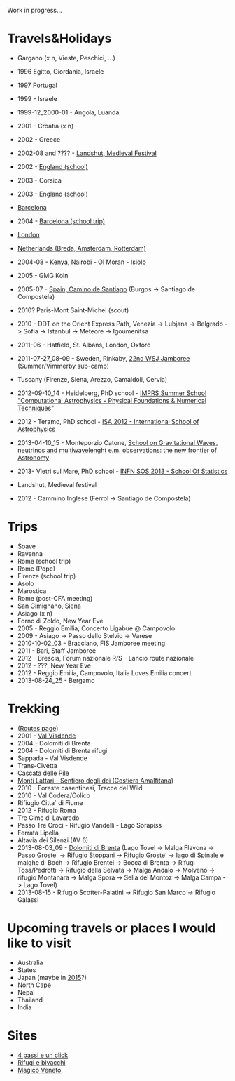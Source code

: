 <!-- 
.. link: 
.. description: 
.. tags: personal
.. date: 2013/08/14 17:32:09
.. title: Travels
.. slug: travels
-->

Work in progress...

# Travels&Holidays

* Gargano (x n, Vieste, Peschici, ...)
* 1996 Egitto, Giordania, Israele
* 1997 Portugal
* 1999 - Israele
* 1999-12_2000-01 - Angola, Luanda
* 2001 - Croatia (x n)
* 2002 - Greece
* 2002-08 and ???? - [Landshut, Medieval Festival](http://www.landshuter-hochzeit.de/en/)
* 2002 - [England (school)](london.html)
* 2003 - Corsica
* 2003 - [England (school)](london.html)
* [Barcelona](barcelona.html)
* 2004 - [Barcelona (school trip)](barcelona.html)
* [London](london.html)
* [Netherlands (Breda, Amsterdam, Rotterdam)](netherlands.html)
* 2004-08 - Kenya, Nairobi - Ol Moran - Isiolo
* 2005 - GMG Koln
* 2005-07 - [Spain, Camino de Santiago](camino-de-santiago.html) (Burgos -> Santiago de Compostela)
* 2010? Paris-Mont Saint-Michel (scout)
* 2010 - DDT on the Orient Express Path, Venezia -> Lubjana -> Belgrado -> Sofia -> Istanbul -> Meteore -> Igoumenitsa
* 2011-06 - Hatfield, St. Albans, London, Oxford
* 2011-07-27_08-09 - Sweden, Rinkaby, [22nd WSJ Jamboree](http://en.wikipedia.org/wiki/22nd_World_Scout_Jamboree) (Summer/Vimmerby sub-camp)
* Tuscany (Firenze, Siena, Arezzo, Camaldoli, Cervia)
* 2012-09-10_14 - Heidelberg, PhD school - 
[IMPRS Summer School "Computational Astrophysics - Physical Foundations & Numerical Techniques"](http://www.mpia.de/imprs-hd/SummerSchools/2012/)
* 2012 - Teramo, PhD school - [ISA 2012 - International School of Astrophysics](http://isa2012.oa-teramo.inaf.it/index.php/home)
* 2013-04-10_15 - Monteporzio Catone, [School on Gravitational Waves, neutrinos 
and multiwavelenght e.m. observations: the new frontier of Astronomy](http://www.roma1.infn.it/teongrav/VESF/SCHOOL2013_WEBSITE/Vesf_School.html)
* 2013- Vietri sul Mare, PhD school - [INFN SOS 2013 - School Of Statistics](http://agenda.infn.it/event/infn-stat-2013)


* Landshut, Medieval festival
* 2012 - Cammino Inglese (Ferrol -> Santiago de Compostela)

# Trips

* Soave
* Ravenna
* Rome (school trip)
* Rome (Pope)
* Firenze (school trip)
* Asolo
* Marostica
* Rome (post-CFA meeting)
* San Gimignano, Siena
* Asiago (x n)
* Forno di Zoldo, New Year Eve
* 2005 - Reggio Emilia, Concerto Ligabue @ Campovolo
* 2009 - Asiago -> Passo dello Stelvio -> Varese
* 2010-10-02_03 - Bracciano, FIS Jamboree meeting
* 2011 - Bari, Staff Jamboree
* 2012 - Brescia, Forum nazionale R/S - Lancio route nazionale
* 2012 - ???, New Year Eve
* 2012 - Reggio Emilia, Campovolo, Italia Loves Emilia concert
* 2013-08-24_25 - Bergamo

# Trekking

* ([Routes page](routes.html))
* 2001 - [Val Visdende](italia-austria.html)
* 2004 - Dolomiti di Brenta
* 2004 - Dolomiti di Brenta rifugi
* Sappada - Val Visdende
* Trans-Civetta
* Cascata delle Pile
* [Monti Lattari - Sentiero degli dei (Costiera Amalfitana)](monti-lattari.html)
* 2010 - Foreste casentinesi, Tracce del Wild
* 2010 - Val Codera/Colico
* Rifiugio Citta` di Fiume
* 2012 - Rifugio Roma
* Tre Cime di Lavaredo
* Passo Tre Croci - Rifugio Vandelli - Lago Sorapiss
* Ferrata Lipella
* Altavia dei Silenzi (AV 6)
* 2013-08-03_09 - [Dolomiti di Brenta](dolomiti-di-brenta-lago-di-tovel.html) (Lago Tovel -> Malga Flavona -> Passo Groste'
-> Rifugio Stoppani -> Rifugio Groste' 
-> lago di Spinale e malghe di Boch -> Rifugio Brentei
-> Bocca di Brenta -> Rifugi Tosa/Pedrotti -> 
Rifugio della Selvata -> Malga Andalo -> Molveno -> rifugio Montanara -> Malga Spora
-> Sella del Montoz -> Malga Campa -> Lago Tovel)
* 2013-08-15 - Rifugio Scotter-Palatini -> Rifugio San Marco -> Rifugio Galassi

# Upcoming travels or places I would like to visit

* Australia
* States
* Japan (maybe in [2015](http://www.23wsj.jp/)?)
* North Cape
* Nepal
* Thailand
* India

# Sites
* [4 passi e un click](http://4passie1click.jimdo.com/)
* [Rifugi e bivacchi](http://www.rifugi-bivacchi.com/it/default.aspx)
* [Magico Veneto](http://www.magicoveneto.it/)
 

